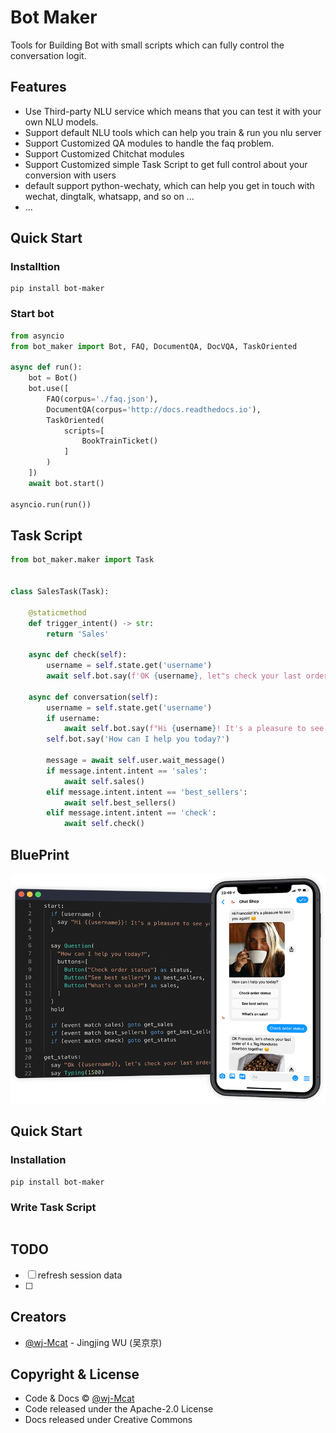# Bot Maker

Tools for Building Bot with small scripts which can fully control the conversation logit.

## Features

* Use Third-party NLU service which means that you can test it with your own NLU models.
* Support default NLU tools which can help you train & run you nlu server
* Support Customized QA modules to handle the faq problem.
* Support Customized Chitchat modules
* Support Customized simple Task Script to get full control about your conversion with users
* default support python-wechaty, which can help you get in touch with wechat, dingtalk, whatsapp, and so on ...
* ...

## Quick Start

### Installtion

```shell
pip install bot-maker
```

### Start bot

```python
from asyncio
from bot_maker import Bot, FAQ, DocumentQA, DocVQA, TaskOriented

async def run():
    bot = Bot()
    bot.use([
        FAQ(corpus='./faq.json'),
        DocumentQA(corpus='http://docs.readthedocs.io'),
        TaskOriented(
            scripts=[
                BookTrainTicket()
            ]
        )
    ])
    await bot.start()

asyncio.run(run())
```

## Task Script 

```python
from bot_maker.maker import Task


class SalesTask(Task):

    @staticmethod
    def trigger_intent() -> str:
        return 'Sales'

    async def check(self):
        username = self.state.get('username')
        await self.bot.say(f'OK {username}, let"s check your last order')

    async def conversation(self):
        username = self.state.get('username')
        if username:
            await self.bot.say(f"Hi {username}! It's a pleasure to see you.")
        self.bot.say('How can I help you today?')
        
        message = await self.user.wait_message()
        if message.intent.intent == 'sales':
            await self.sales()
        elif message.intent.intent == 'best_sellers':
            await self.best_sellers()
        elif message.intent.intent == 'check':
            await self.check()
```

## BluePrint

![](./assets/csml.png)

## Quick Start

### Installation

```shell
pip install bot-maker
```

### Write Task Script

```python

```

## TODO

- [ ] refresh session data
- [ ] 



## Creators

- [@wj-Mcat](https://github.com/wj-Mcat) - Jingjing WU (吴京京)

## Copyright & License

- Code & Docs © [@wj-Mcat](https://github.com/wj-Mcat)
- Code released under the Apache-2.0 License
- Docs released under Creative Commons
